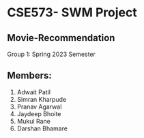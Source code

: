 # CSE573- SWM Project

## Movie-Recommendation

Group 1: Spring 2023 Semester

## Members:

1. Adwait Patil
2. Simran Kharpude
3. Pranav Agarwal
4. Jaydeep Bhoite
5. Mukul Rane
6. Darshan Bhamare

